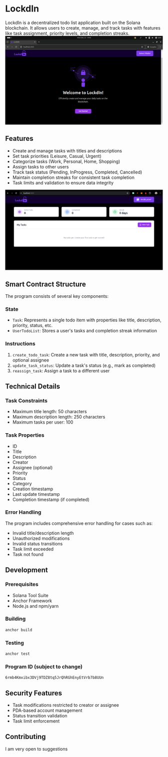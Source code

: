 # LockdIn

LockdIn is a decentralized todo list application built on the Solana blockchain. It allows users to create, manage, and track tasks with features like task assignment, priority levels, and completion streaks.
![LockdIn home page](./public/home.png)

## Features

- Create and manage tasks with titles and descriptions
- Set task priorities (Leisure, Casual, Urgent)
- Categorize tasks (Work, Personal, Home, Shopping)
- Assign tasks to other users
- Track task status (Pending, InProgress, Completed, Cancelled)
- Maintain completion streaks for consistent task completion
- Task limits and validation to ensure data integrity

![Tasks page](./public/tasks.png)


## Smart Contract Structure

The program consists of several key components:

### State
- `Task`: Represents a single todo item with properties like title, description, priority, status, etc.
- `UserTodoList`: Stores a user's tasks and completion streak information

### Instructions
1. `create_todo_task`: Create a new task with title, description, priority, and optional assignee
2. `update_task_status`: Update a task's status (e.g., mark as completed)
3. `reassign_task`: Assign a task to a different user

## Technical Details

### Task Constraints
- Maximum title length: 50 characters
- Maximum description length: 250 characters
- Maximum tasks per user: 100

### Task Properties
- ID
- Title
- Description
- Creator
- Assignee (optional)
- Priority
- Status
- Category
- Creation timestamp
- Last update timestamp
- Completion timestamp (if completed)

### Error Handling
The program includes comprehensive error handling for cases such as:
- Invalid title/description length
- Unauthorized modifications
- Invalid status transitions
- Task limit exceeded
- Task not found

## Development

### Prerequisites
- Solana Tool Suite
- Anchor Framework
- Node.js and npm/yarn

### Building
```bash
anchor build
```

### Testing
```bash
anchor test
```

### Program ID (subject to change)
```
6rmb4Kmxibx3DVj9TDZ8tq5JrQhRGhEnyEtVrb7b8UUn
```

## Security Features

- Task modifications restricted to creator or assignee
- PDA-based account management
- Status transition validation
- Task limit enforcement

## Contributing
I am very open to suggestions
